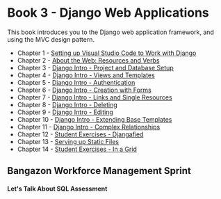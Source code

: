 # Book 3 - Django Web Applications

This book introduces you to the Django web application framework, and using the MVC design pattern.

* Chapter 1 - [Setting up Visual Studio Code to Work with Django](./chapters/WORKSPACE_SETUP.md)
* Chapter 2 - [About the Web: Resources and Verbs](./chapters/WEB_RESOURCES_HTTP_VERBS.md)
* Chapter 3 - [Django Intro - Project and Database Setup](./chapters/DJANGO_INTRO_LIBRARY.md)
* Chapter 4 - [Django Intro - Views and Templates](./chapters/DJANGO_VIEWS.md)
* Chapter 5 - [Django Intro - Authentication](./chapters/DJANGO_AUTHENTICATION.md)
* Chapter 6 - [Django Intro - Creation with Forms](./chapters/DJANGO_FORMS.md)
* Chapter 7 - [Django Intro - Links and Single Resources](./chapters/DJANGO_ROUTE_PARAMETERS.md)
* Chapter 8 - [Django Intro - Deleting](./chapters/DJANGO_DELETING.md)
* Chapter 9 - [Django Intro - Editing](./chapters/DJANGO_EDIT_FORMS.md)
* Chapter 10 - [Django Intro - Extending Base Templates](./chapters/DJANGO_ADVANCED_TEMPLATES.md)
* Chapter 11 - [Django Intro - Complex Relationships](./chapters/DJANGO_COMPLEX_DATA_STRUCTURES.md)
* Chapter 12 - [Student Exercises - Djangafied](./chapters/STUDENT_EXERCISES_DJANGO.md)
* Chapter 13 - [Serving up Static Files](./chapters/DJANGO_STATIC_FILES.md)
* Chapter 14 - [Student Exercises - In a Grid](./chapters/STUDENT_EXERCISES_CSS.md)

## Bangazon Workforce Management Sprint

#### Let's Talk About SQL Assessment


